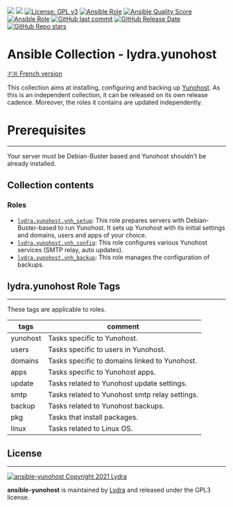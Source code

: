 [![](https://img.shields.io/liberapay/receives/cchaudier.svg?logo=liberapay)](https://liberapay.com/cchaudier/donate)
[![](https://lab.frogg.it/lydra/yunohost/ansible-yunohost/badges/main/pipeline.svg)](https://lab.frogg.it/lydra/yunohost/ansible-yunohost/-/pipelines)
[![License: GPL v3](https://img.shields.io/badge/License-GPL%20v3-blue.svg)](http://www.gnu.org/licenses/gpl-3.0)
[![Ansible Role](https://img.shields.io/ansible/role/56544)](https://galaxy.ansible.com/lydra/yunohost)
[![Ansible Quality Score](https://img.shields.io/ansible/quality/56544)](https://galaxy.ansible.com/lydra/yunohost)
[![Ansible Role](https://img.shields.io/ansible/role/d/56544)](https://galaxy.ansible.com/lydra/yunohost)
[![GitHub last commit](https://img.shields.io/github/last-commit/LydraFr/ansible-yunohost)](https://github.com/LydraFr/ansible-yunohost)
[![GitHub Release Date](https://img.shields.io/github/release-date/LydraFr/ansible-yunohost)](https://github.com/LydraFr/ansible-yunohost)
[![GitHub Repo stars](https://img.shields.io/github/stars/LydraFr/ansible-yunohost?style=social)](https://github.com/LydraFr/ansible-yunohost)

# Ansible Collection - lydra.yunohost

[🇫🇷 French version](README-FR.md)

This collection aims at installing, configuring and backing up [Yunohost](https://yunohost.org/#/).
As this is an independent collection, it can be released on its own release cadence. Moreover, the roles it contains are updated independently.

# Prerequisites

------------

Your server must be Debian-Buster based and Yunohost shouldn't be already installed.

## Collection contents

### Roles

- [`lydra.yunohost.ynh_setup`](roles/ynh_setup/README.md): This role prepares servers with Debian-Buster-based to run Yunohost. It sets up Yunohost with its initial settings and domains, users and apps of your choice.
- [`lydra.yunohost.ynh_config`](roles/ynh_config/README.md): This role configures various Yunohost services (SMTP relay, auto updates).
- [`lydra.yunohost.ynh_backup`](roles/ynh_backup/README.md): This role manages the configuration of backups.

## lydra.yunohost Role Tags

------------

These tags are applicable to roles.

|tags|comment|
|----|-------|
|yunohost|Tasks specific to Yunohost.|
|users|Tasks specific to users in Yunohost.|
|domains|Tasks specific to domains linked to Yunohost.|
|apps|Tasks specific to Yunohost apps.|
|update|Tasks related to Yunohost update settings.|
|smtp|Tasks related to Yunohost smtp relay settings.|
|backup|Tasks related to Yunohost backups.|
|pkg|Tasks that install packages.|
|linux|Tasks related to Linux OS.|

## License

------------

[![ansible-yunohost Copyright 2021 Lydra](https://www.gnu.org/graphics/gplv3-with-text-136x68.png)](https://choosealicense.com/licenses/gpl-3.0/)

**ansible-yunohost** is maintained by [Lydra](https://lydra.fr/) and released under the GPL3 license.
